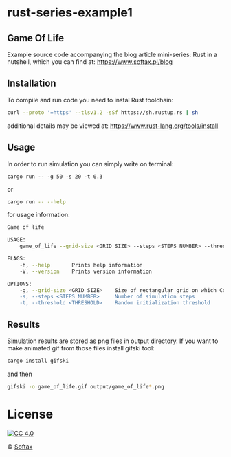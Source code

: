 # rust-series-example1

## Game Of Life

Example source code accompanying the blog article mini-series: Rust in a nutshell, which you can find at: https://www.softax.pl/blog

## Installation

To compile and run code you need to instal Rust toolchain:
```bash
curl --proto '=https' --tlsv1.2 -sSf https://sh.rustup.rs | sh
```
additional details may be viewed at: <https://www.rust-lang.org/tools/install>

## Usage

In order to run simulation you can simply write on terminal:
```
cargo run -- -g 50 -s 20 -t 0.3
```
or 
```bash
cargo run -- --help
```
for usage information:

```bash
Game of life 

USAGE:
    game_of_life --grid-size <GRID SIZE> --steps <STEPS NUMBER> --threshold <THRESHOLD>

FLAGS:
    -h, --help       Prints help information
    -V, --version    Prints version information

OPTIONS:
    -g, --grid-size <GRID SIZE>    Size of rectangular grid on which Conway's game of life unfolds
    -s, --steps <STEPS NUMBER>     Number of simulation steps
    -t, --threshold <THRESHOLD>    Random initialization threshold
```

## Results
Simulation results are stored as png files in output directory. If you want to make animated gif from those files install gifski tool:

```bash
cargo install gifski
```
and then 

```bash
gifski -o game_of_life.gif output/game_of_life*.png
```

# License

[![CC 4.0][cc-image]][cc-url]

&copy; [Softax](http://softax.pl)

[cc-url]: http://creativecommons.org/licenses/by/4.0/
[cc-image]: https://img.shields.io/badge/License-CC%20BY%204.0-lightgrey.svg?style=flat-square
